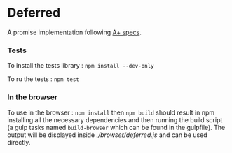 # Deferred
A promise implementation following [A+ specs](https://promisesaplus.com/).

### Tests
To install the tests library : `npm install --dev-only`

To ru the tests : `npm test`

### In the browser

To use in the browser : `npm install` then `npm build` should result in npm installing all the necessary
dependencies and then running the build script (a gulp tasks named `build-browser` which can be found
in the gulpfile). The output will be displayed inside *./browser/deferred.js* and can be used directly.